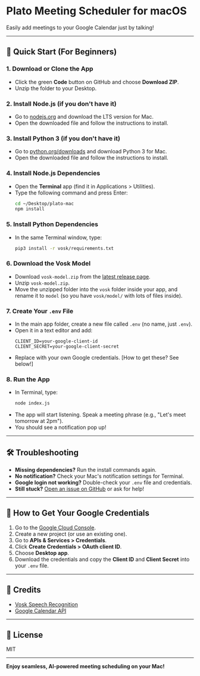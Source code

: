 # Plato Meeting Scheduler for macOS

Easily add meetings to your Google Calendar just by talking!

---

## 🚀 Quick Start (For Beginners)

### 1. **Download or Clone the App**
- Click the green **Code** button on GitHub and choose **Download ZIP**.
- Unzip the folder to your Desktop.

### 2. **Install Node.js (if you don't have it)**
- Go to [nodejs.org](https://nodejs.org/) and download the LTS version for Mac.
- Open the downloaded file and follow the instructions to install.

### 3. **Install Python 3 (if you don't have it)**
- Go to [python.org/downloads](https://python.org/downloads) and download Python 3 for Mac.
- Open the downloaded file and follow the instructions to install.

### 4. **Install Node.js Dependencies**
- Open the **Terminal** app (find it in Applications > Utilities).
- Type the following command and press Enter:
  ```sh
  cd ~/Desktop/plato-mac
  npm install
  ```

### 5. **Install Python Dependencies**
- In the same Terminal window, type:
  ```sh
  pip3 install -r vosk/requirements.txt
  ```

### 6. **Download the Vosk Model**
- Download `vosk-model.zip` from the [latest release page](https://github.com/aryanma/plato-mac/releases).
- Unzip `vosk-model.zip`.
- Move the unzipped folder into the `vosk` folder inside your app, and rename it to `model` (so you have `vosk/model/` with lots of files inside).

### 7. **Create Your `.env` File**
- In the main app folder, create a new file called `.env` (no name, just `.env`).
- Open it in a text editor and add:
  ```
  CLIENT_ID=your-google-client-id
  CLIENT_SECRET=your-google-client-secret
  ```
- Replace with your own Google credentials. [How to get these? See below!]

### 8. **Run the App**
- In Terminal, type:
  ```sh
  node index.js
  ```
- The app will start listening. Speak a meeting phrase (e.g., "Let's meet tomorrow at 2pm").
- You should see a notification pop up!

---

## 🛠️ Troubleshooting
- **Missing dependencies?** Run the install commands again.
- **No notification?** Check your Mac's notification settings for Terminal.
- **Google login not working?** Double-check your `.env` file and credentials.
- **Still stuck?** [Open an issue on GitHub](https://github.com/aryanma/plato-mac/issues) or ask for help!

---

## 🔑 How to Get Your Google Credentials
1. Go to the [Google Cloud Console](https://console.cloud.google.com/).
2. Create a new project (or use an existing one).
3. Go to **APIs & Services > Credentials**.
4. Click **Create Credentials > OAuth client ID**.
5. Choose **Desktop app**.
6. Download the credentials and copy the **Client ID** and **Client Secret** into your `.env` file.

---

## 🙏 Credits
- [Vosk Speech Recognition](https://alphacephei.com/vosk/)
- [Google Calendar API](https://developers.google.com/calendar)

---

## 📄 License
MIT

---

**Enjoy seamless, AI-powered meeting scheduling on your Mac!** 
